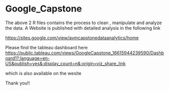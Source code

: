 # Google_Capstone

The above 2 R files contains the process to clean , manipulate and analyze the data.
A Website is published with detailed analysis in the following link

https://sites.google.com/view/avmcapstonedataanalytics/home

Please find the tableau dashboard here
https://public.tableau.com/views/GoogleCapstone_16615944239590/Dashboard1?:language=en-US&publish=yes&:display_count=n&:origin=viz_share_link

which is also available on the wesite

Thank you!!
